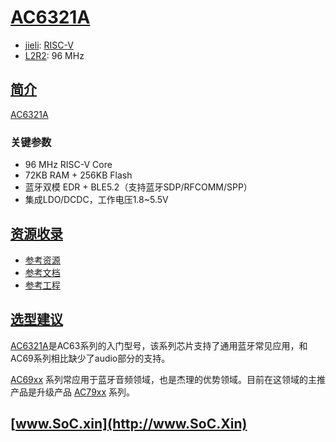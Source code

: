 ﻿# [AC6321A](https://doc.soc.xin/jieli/AC6321A)

* [jieli](https://www.zh-jieli.com/): [RISC-V](https://github.com/SoCXin/RISC-V)
* [L2R2](https://github.com/SoCXin/Level): 96 MHz

## [简介](https://github.com/SoCXin/AC6321A/wiki)

[AC6321A](https://github.com/SoCXin/AC6321A)

### 关键参数

* 96 MHz RISC-V Core
* 72KB RAM + 256KB Flash
* 蓝牙双模 EDR + BLE5.2（支持蓝牙SDP/RFCOMM/SPP）
* 集成LDO/DCDC，工作电压1.8~5.5V

## [资源收录](https://github.com/SoCXin)

* [参考资源](src/)
* [参考文档](docs/)
* [参考工程](project/)

## [选型建议](https://github.com/SoCXin/AC6321A)

[AC6321A](https://github.com/SoCXin/AC6321A)是AC63系列的入门型号，该系列芯片支持了通用蓝牙常见应用，和AC69系列相比缺少了audio部分的支持。

[AC69xx](https://developer.tuya.com/cn/docs/iot/BJ95-M-module-datasheet?id=Kbddf3me5p4jy) 系列常应用于蓝牙音频领域，也是杰理的优势领域。目前在这领域的主推产品是升级产品 [AC79xx](https://github.com/SoCXin/AC7916) 系列。


## [www.SoC.xin](http://www.SoC.Xin)
